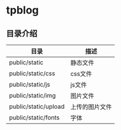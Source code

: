 # tpblog
## 目录介绍
目录 | 描述
---|---
public/static|静态文件
public/static/css|css文件
public/static/js|js文件
public/static/img|图片文件
public/static/upload |上传的图片文件
public/static/fonts|字体
## 